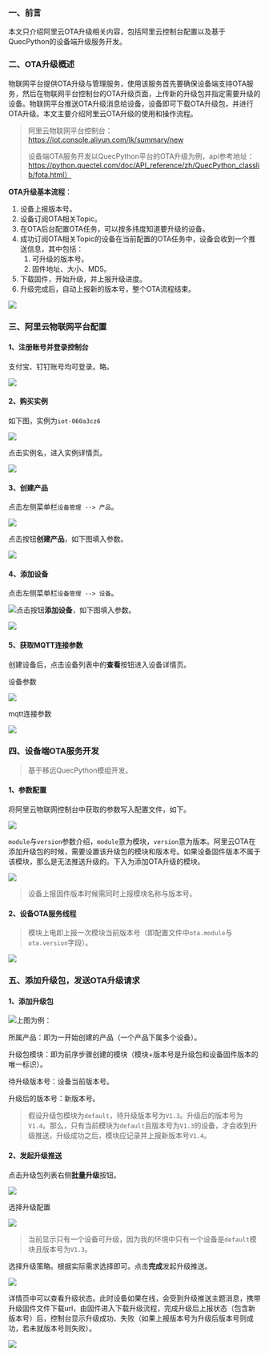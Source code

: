 ### 一、前言

本文只介绍阿里云OTA升级相关内容，包括阿里云控制台配置以及基于QuecPython的设备端升级服务开发。

### 二、OTA升级概述

物联网平台提供OTA升级与管理服务，使用该服务首先要确保设备端支持OTA服务，然后在物联网平台控制台的OTA升级页面，上传新的升级包并指定需要升级的设备。物联网平台推送OTA升级消息给设备，设备即可下载OTA升级包，并进行OTA升级。本文主要介绍阿里云OTA升级的使用和操作流程。 

> 阿里云物联网平台控制台：https://iot.console.aliyun.com/lk/summary/new
>
> 设备端OTA服务开发以QuecPython平台的OTA升级为例，api参考地址：https://python.quectel.com/doc/API_reference/zh/QuecPython_classlib/fota.html）

**OTA升级基本流程**：

1. 设备上报版本号。
2. 设备订阅OTA相关Topic。
3. 在OTA后台配置OTA任务，可以按多纬度知道要升级的设备。
4. 成功订阅OTA相关Topic的设备在当前配置的OTA任务中，设备会收到一个推送信息，其中包括：
   1. 可升级的版本号。
   2. 固件地址、大小、MD5。
5. 下载固件，开始升级，并上报升级进度。
6. 升级完成后，自动上报新的版本号，整个OTA流程结束。

![](./images/p172098.jpg)

### 三、阿里云物联网平台配置

#### 1、注册账号并登录控制台

支付宝、钉钉账号均可登录。略。

![](./images/aliyun_login.png)

#### 2、购买实例

如下图，实例为` iot-060a3cz6 `

![](./images/control.png)

点击实例名，进入实例详情页。

![](./images/inst.png)

#### 3、创建产品

点击左侧菜单栏`设备管理 --> 产品`。

![](./images/production.png)

点击按钮**创建产品**，如下图填入参数。

![](./images/creat_production.png)

#### 4、添加设备

点击左侧菜单栏`设备管理 --> 设备`。

![](./images/device.png)点击按钮**添加设备**，如下图填入参数。

![](./images/create_device.png)

#### 5、获取MQTT连接参数

创建设备后，点击设备列表中的**查看**按钮进入设备详情页。

设备参数

![](./images/device_params.png)

mqtt连接参数

![](./images/mqtt_params.png)

### 四、设备端OTA服务开发

> 基于移远QuecPython模组开发。

#### 1、参数配置

将阿里云物联网控制台中获取的参数写入配置文件，如下。

![](./images/ota_settings.png)

`module`与`version`参数介绍，`module`意为模块，`version`意为版本。阿里云OTA在添加升级包的时候，需要设置该升级包的模块和版本号。如果设备固件版本不属于该模块，那么是无法推送升级的。下入为添加OTA升级的模块。

![](./images/module.png)

> 设备上报固件版本时候需同时上报模块名称与版本号。

#### 2、设备OTA服务线程

> 模块上电即上报一次模块当前版本号（即配置文件中`ota.module`与`ota.version`字段）。

![](./images/ota_thread.png)

### 五、添加升级包，发送OTA升级请求

#### 1、添加升级包

![](./images/upgrade_packet.png)上图为例：

所属产品：即为一开始创建的产品（一个产品下属多个设备）。

升级包模块：即为前序步骤创建的模块（模块+版本号是升级包和设备固件版本的唯一标识）。

待升级版本号：设备当前版本号。

升级后的版本号：新版本号。

> 假设升级包模块为`default`，待升级版本号为`V1.3`。升级后的版本号为`V1.4`。那么，只有当前模块为`default`且版本号为`V1.3`的设备，才会收到升级推送，升级成功之后，模块应记录并上报新版本号`V1.4`。

####  2、发起升级推送

点击升级包列表右侧**批量升级**按钮。

![](./images/upgrade_click.png)

选择升级配置

![](./images/upgrade_settings.png)

> 当前显示只有一个设备可升级，因为我的环境中只有一个设备是`default`模块且版本号为`V1.3`。

选择升级策略。根据实际需求选择即可。点击**完成**发起升级推送。

![](./images/upgrade_start.png)

详情页中可以查看升级状态。此时设备如果在线，会受到升级推送主题消息，携带升级固件文件下载url，由固件进入下载升级流程，完成升级后上报状态（包含新版本号）后，控制台显示升级成功、失败（如果上报版本号为升级后版本号则成功，若未就版本号则失败）。

![](./images/upgrading.png)